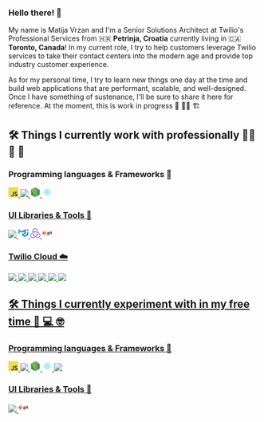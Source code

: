 ### Hello there!  👋

My name is Matija Vrzan and I'm a Senior Solutions Architect at Twilio's Professional Services from 🇭🇷 **Petrinja, Croatia** currently living in 🇨🇦 **Toronto, Canada**! In my current role, I try to help customers leverage Twilio services to take their contact centers into the modern age and provide top industry customer experience. 

As for my personal time, I try to learn new things one day at the time and build web applications that are performant, scalable, and well-designed. Once I have something of sustenance, I'll be sure to share it here for reference. At the moment, this is work in progress 🚧 👷‍♂️ 🏗️

## 🛠 Things I currently work with professionally 👷‍♂️ 🏢 💼


### Programming languages & Frameworks 📝
<a href="https://reactjs.org/" target="_blank"><code><img height="20" src="https://raw.githubusercontent.com/github/explore/80688e429a7d4ef2fca1e82350fe8e3517d3494d/topics/javascript/javascript.png"></code>
<a href="https://www.typescriptlang.org" target="_blank"><code><img height="20" src="https://user-images.githubusercontent.com/53003989/216825545-a60a0315-571e-4da9-bbe6-18c06c08a0e1.png"></code>
<a href="https://nodejs.org" target="_blank"><code><img height="20" src="https://raw.githubusercontent.com/github/explore/80688e429a7d4ef2fca1e82350fe8e3517d3494d/topics/nodejs/nodejs.png"></code>
<a href="https://reactjs.org/" target="_blank"><code><img height="20" src="https://raw.githubusercontent.com/github/explore/80688e429a7d4ef2fca1e82350fe8e3517d3494d/topics/react/react.png"></code>

### UI Libraries & Tools 🔧
<a href="https://paste.twilio.design/" target="_blank"><code><img height="20" src="https://user-images.githubusercontent.com/53003989/206908511-7064ee86-30ab-4f48-8a0b-cdc101927368.png"></code>
<a href="https://mui.com/" target="_blank"><code><img height="20" src="https://github.com/devicons/devicon/blob/master/icons/materialui/materialui-original.svg"></code>
<a href="https://redux.js.org/" target="_blank"><code><img height="20" src="https://github.com/devicons/devicon/blob/master/icons/redux/redux-original.svg"></code>
<a href="https://git-scm.com/" target="_blank"><code><img height="20" src="https://raw.githubusercontent.com/github/explore/80688e429a7d4ef2fca1e82350fe8e3517d3494d/topics/git/git.png"></code>
  
### Twilio Cloud ☁️
<a href="https://www.twilio.com/" target="_blank"><code><img height="20" src="https://cdn.worldvectorlogo.com/logos/twilio.svg"></code>
<a href="https://www.twilio.com/flex" target="_blank"><code><img height="20" src="https://user-images.githubusercontent.com/53003989/176721125-7f77bb17-2bea-4624-8de8-003ec02e6065.png"></code>
<a href="https://www.twilio.com/sync" target="_blank"><code><img height="20" src="https://user-images.githubusercontent.com/53003989/176718986-882cbf88-8e6f-4a2a-976c-baccbe6799c5.png"></code>
<a href="https://www.twilio.com/studio" target="_blank"><code><img height="20" src="https://user-images.githubusercontent.com/53003989/176720154-cbeee45c-eb19-4fad-9560-d745197d4837.png"></code>
<a href="https://www.twilio.com/taskrouter" target="_blank"><code><img height="20" src="https://user-images.githubusercontent.com/53003989/176720143-a70fde4d-cdf3-427d-bebd-d932ff1dcc1d.png"></code>
<a href="https://www.twilio.com/docs/runtime/serverless-api" target="_blank"><code><img height="20" src="https://user-images.githubusercontent.com/53003989/176721162-e446ecfb-e465-4d40-a58f-f6297bb0d8ed.png"></code>

## 🛠 Things I currently experiment with in my free time 🥼 💻 🤓
  
### Programming languages & Frameworks 📝
<a href="https://reactjs.org/" target="_blank"><code><img height="20" src="https://raw.githubusercontent.com/github/explore/80688e429a7d4ef2fca1e82350fe8e3517d3494d/topics/javascript/javascript.png"></code>
<a href="https://www.typescriptlang.org" target="_blank"><code><img height="20" src="https://user-images.githubusercontent.com/53003989/216825545-a60a0315-571e-4da9-bbe6-18c06c08a0e1.png"></code>
<a href="https://nodejs.org" target="_blank"><code><img height="20" src="https://raw.githubusercontent.com/github/explore/80688e429a7d4ef2fca1e82350fe8e3517d3494d/topics/nodejs/nodejs.png"></code>
<a href="https://reactjs.org/" target="_blank"><code><img height="20" src="https://raw.githubusercontent.com/github/explore/80688e429a7d4ef2fca1e82350fe8e3517d3494d/topics/react/react.png"></code>
<a href="https://nextjs.org" target="_blank"><code><img height="20" src="https://user-images.githubusercontent.com/53003989/216826247-ea534c06-0c7d-43f2-b5ec-b4bf9e6618c8.png"></code>

### UI Libraries & Tools 🔧
<a href="https://chakra-ui.com" target="_blank"><code><img height="20" src="https://user-images.githubusercontent.com/53003989/216826076-ab2287fc-2a00-4c15-a085-1445111ef1c3.png"></code>
<a href="https://git-scm.com/" target="_blank"><code><img height="20" src="https://raw.githubusercontent.com/github/explore/80688e429a7d4ef2fca1e82350fe8e3517d3494d/topics/git/git.png"></code>
